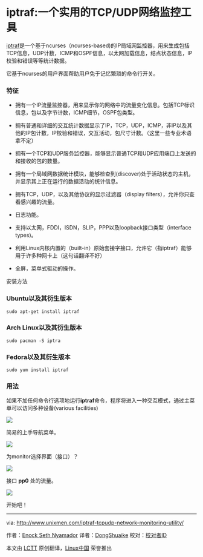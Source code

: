 
iptraf:一个实用的TCP/UDP网络监控工具
================================================================================

[iptraf][1]是一个基于ncurses（ncurses-based)的IP局域网监控器，用来生成包括TCP信息，UDP计数，ICMP和OSPF信息，以太网加载信息，结点状态信息，IP校验和错误等等统计数据。

它基于ncurses的用户界面帮助用户免于记忆繁琐的命令行开关。

### 特征 ###

- 拥有一个IP流量监控器，用来显示你的网络中的流量变化信息。包括TCP标识信息，包以及字节计数，ICMP细节，OSPF包类型。

- 拥有普通和详细的交互统计数据显示了IP，TCP，UDP，ICMP，非IP以及其他的IP包计数，IP校验和错误，交互活动，包尺寸计数。（这里一些专业术语拿不定）

- 拥有一个TCP和UDP服务监控器，能够显示普通TCP和UDP应用端口上发送的和接收的包的数量。

- 拥有一个局域网数据统计模块，能够检查到(discover)处于活动状态的主机，并显示其上正在运行的数据活动的统计信息。

- 拥有TCP，UDP，以及其他协议的显示过滤器（display filters），允许你只查看感兴趣的流量。

- 日志功能。

- 支持以太网，FDDI，ISDN，SLIP，PPP以及loopback接口类型（interface types)。

- 利用Linux内核内置的（built-in）原始套接字接口，允许它（指iptraf）能够用于许多种网卡上（这句话翻译不好）

- 全屏，菜单式驱动的操作。

安装方法

### Ubuntu以及其衍生版本 ###

    sudo apt-get install iptraf

### Arch Linux以及其衍生版本 ###

    sudo pacman -S iptra

### Fedora以及其衍生版本 ###

    sudo yum install iptraf

### 用法 ###


如果不加任何命令行选项地运行**iptraf**命令，程序将进入一种交互模式，通过主菜单可以访问多种设备(various facilities)

![](http://180016988.r.cdn77.net/wp-content/uploads/2015/01/iptraf_1.png)


简易的上手导航菜单。

![](http://180016988.r.cdn77.net/wp-content/uploads/2015/01/iptraf_2.png)

为monitor选择界面（接口）？

![](http://180016988.r.cdn77.net/wp-content/uploads/2015/01/iptraf_3.png)

接口 **pp0** 处的流量。

![](http://180016988.r.cdn77.net/wp-content/uploads/2015/01/iptraf_4.png)

开始吧！


--------------------------------------------------------------------------------

via: http://www.unixmen.com/iptraf-tcpudp-network-monitoring-utility/

作者：[Enock Seth Nyamador][a]
译者：[DongShuaike](https://github.com/DongShuaike)
校对：[校对者ID](https://github.com/校对者ID)

本文由 [LCTT](https://github.com/LCTT/TranslateProject) 原创翻译，[Linux中国](http://linux.cn/) 荣誉推出

[a]:http://www.unixmen.com/author/seth/
[1]:http://iptraf.seul.org/about.html
